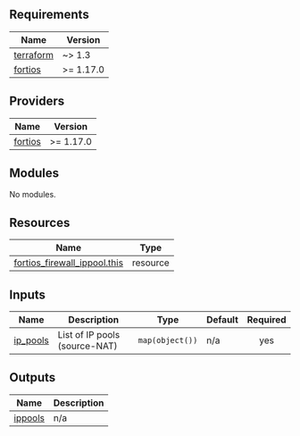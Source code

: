 <!-- BEGIN_TF_DOCS -->
## Requirements

| Name | Version |
|------|---------|
| <a name="requirement_terraform"></a> [terraform](#requirement\_terraform) | ~> 1.3 |
| <a name="requirement_fortios"></a> [fortios](#requirement\_fortios) | >= 1.17.0 |

## Providers

| Name | Version |
|------|---------|
| <a name="provider_fortios"></a> [fortios](#provider\_fortios) | >= 1.17.0 |

## Modules

No modules.

## Resources

| Name | Type |
|------|------|
| [fortios_firewall_ippool.this](https://registry.terraform.io/providers/fortinetdev/fortios/latest/docs/resources/firewall_ippool) | resource |

## Inputs

| Name | Description | Type | Default | Required |
|------|-------------|------|---------|:--------:|
| <a name="input_ip_pools"></a> [ip\_pools](#input\_ip\_pools) | List of IP pools (source-NAT) | `map(object())` | n/a | yes |

## Outputs

| Name | Description |
|------|-------------|
| <a name="output_ippools"></a> [ippools](#output\_ippools) | n/a |
<!-- END_TF_DOCS -->